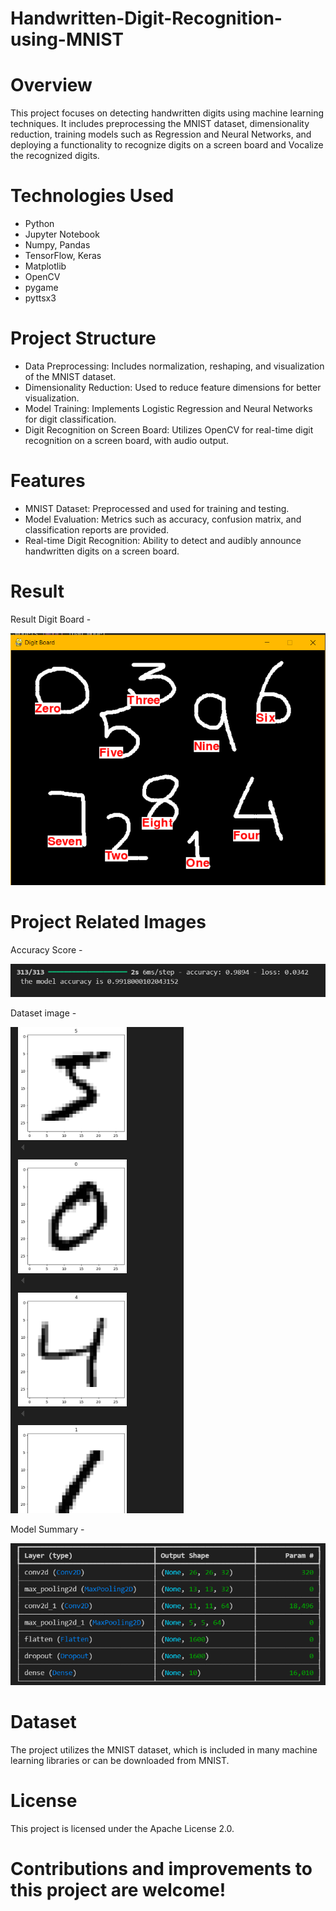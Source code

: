 # Handwritten-Digit-Recognition-using-MNIST
<h1>Overview</h1>

This project focuses on detecting handwritten digits using machine learning techniques. It includes preprocessing the MNIST dataset, dimensionality reduction, training models such as Regression and Neural Networks, and deploying a functionality to recognize digits on a screen board and Vocalize the recognized digits.

<h1>Technologies Used</h1>

- Python
- Jupyter Notebook
- Numpy, Pandas
- TensorFlow, Keras
- Matplotlib
- OpenCV
- pygame
- pyttsx3

<h1>Project Structure</h1>

<ul>
  <li>Data Preprocessing: Includes normalization, reshaping, and visualization of the MNIST dataset.</li>
  <li>Dimensionality Reduction: Used to reduce feature dimensions for better visualization.</li>
  <li>Model Training: Implements Logistic Regression and Neural Networks for digit classification.</li>
  <li>Digit Recognition on Screen Board: Utilizes OpenCV for real-time digit recognition on a screen board, with audio output.</li>
</ul>

<h1>Features</h1>

<ul>
  <li>MNIST Dataset: Preprocessed and used for training and testing.</li>
  <li>Model Evaluation: Metrics such as accuracy, confusion matrix, and classification reports are provided.</li>
  <li>Real-time Digit Recognition: Ability to detect and audibly announce handwritten digits on a screen board.</li>
</ul>

<h1>Result</h1>

Result Digit Board -

<img src="https://raw.githubusercontent.com/AnshulRathee/Handwritten-Digit-Recognition-using-MNIST/refs/heads/main/Digit_board_image.png"/>

<h1>Project Related Images</h1>

Accuracy Score -

<img src="https://raw.githubusercontent.com/AnshulRathee/Handwritten-Digit-Recognition-using-MNIST/refs/heads/main/Accuracy%20score%20img.png"/>

Dataset image -

<img src="https://raw.githubusercontent.com/AnshulRathee/Handwritten-Digit-Recognition-using-MNIST/main/handwritten%20recognized%20pic.png"/>

Model Summary -

<img src="https://raw.githubusercontent.com/AnshulRathee/Handwritten-Digit-Recognition-using-MNIST/main/Model%20Summary%20image.png"/>

<h1>Dataset</h1>

The project utilizes the MNIST dataset, which is included in many machine learning libraries or can be downloaded from MNIST.

<h1>License</h1>

This project is licensed under the Apache License 2.0.

<h1>Contributions and improvements to this project are welcome!<h1>
